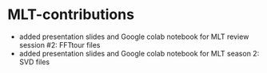 # MLT-contributions
 
 * added presentation slides and Google colab notebook for MLT review session #2: FFTtour files
 * added presentation slides and Google colab notebook for MLT season 2: SVD files
